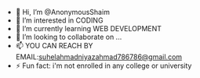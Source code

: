 - 👋 Hi, I’m @AnonymousShaim
- 👀 I’m interested in CODING 
- 🌱 I’m currently learning WEB DEVELOPMENT
- 💞️ I’m looking to collaborate on ...
- 📫 YOU CAN REACH BY EMAIL:suhelahmadniyazahmad786786@gmail.com
- ⚡ Fun fact: i'm not enrolled in any college or university

<!---
AnonymousShaim/AnonymousShaim is a ✨ special ✨ repository because its `README.md` (this file) appears on your GitHub profile.
You can click the Preview link to take a look at your changes.
--->
